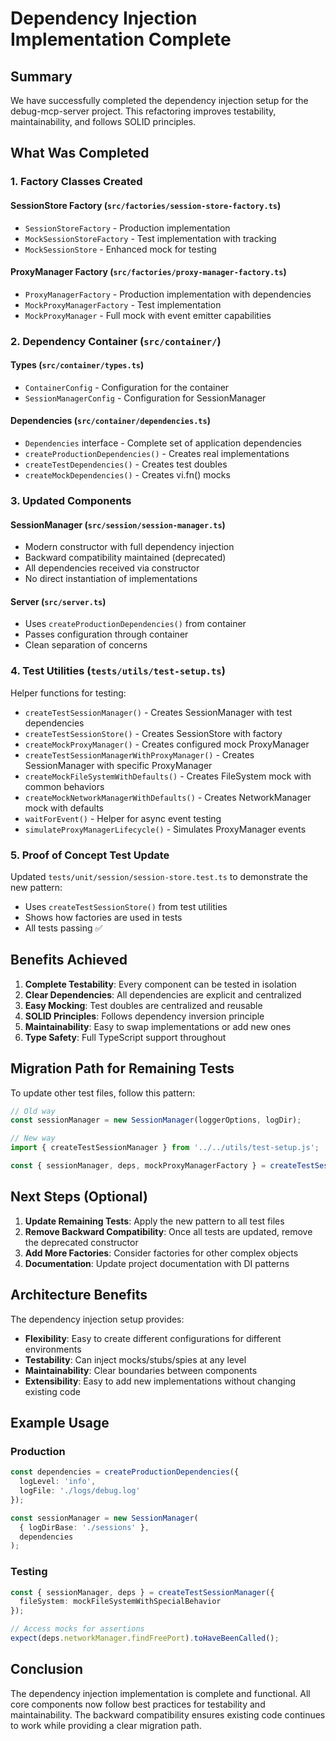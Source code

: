 # Dependency Injection Implementation Complete

## Summary

We have successfully completed the dependency injection setup for the debug-mcp-server project. This refactoring improves testability, maintainability, and follows SOLID principles.

## What Was Completed

### 1. Factory Classes Created

#### SessionStore Factory (`src/factories/session-store-factory.ts`)
- `SessionStoreFactory` - Production implementation
- `MockSessionStoreFactory` - Test implementation with tracking
- `MockSessionStore` - Enhanced mock for testing

#### ProxyManager Factory (`src/factories/proxy-manager-factory.ts`)
- `ProxyManagerFactory` - Production implementation with dependencies
- `MockProxyManagerFactory` - Test implementation
- `MockProxyManager` - Full mock with event emitter capabilities

### 2. Dependency Container (`src/container/`)

#### Types (`src/container/types.ts`)
- `ContainerConfig` - Configuration for the container
- `SessionManagerConfig` - Configuration for SessionManager

#### Dependencies (`src/container/dependencies.ts`)
- `Dependencies` interface - Complete set of application dependencies
- `createProductionDependencies()` - Creates real implementations
- `createTestDependencies()` - Creates test doubles
- `createMockDependencies()` - Creates vi.fn() mocks

### 3. Updated Components

#### SessionManager (`src/session/session-manager.ts`)
- Modern constructor with full dependency injection
- Backward compatibility maintained (deprecated)
- All dependencies received via constructor
- No direct instantiation of implementations

#### Server (`src/server.ts`)
- Uses `createProductionDependencies()` from container
- Passes configuration through container
- Clean separation of concerns

### 4. Test Utilities (`tests/utils/test-setup.ts`)

Helper functions for testing:
- `createTestSessionManager()` - Creates SessionManager with test dependencies
- `createTestSessionStore()` - Creates SessionStore with factory
- `createMockProxyManager()` - Creates configured mock ProxyManager
- `createTestSessionManagerWithProxyManager()` - Creates SessionManager with specific ProxyManager
- `createMockFileSystemWithDefaults()` - Creates FileSystem mock with common behaviors
- `createMockNetworkManagerWithDefaults()` - Creates NetworkManager mock with defaults
- `waitForEvent()` - Helper for async event testing
- `simulateProxyManagerLifecycle()` - Simulates ProxyManager events

### 5. Proof of Concept Test Update

Updated `tests/unit/session/session-store.test.ts` to demonstrate the new pattern:
- Uses `createTestSessionStore()` from test utilities
- Shows how factories are used in tests
- All tests passing ✅

## Benefits Achieved

1. **Complete Testability**: Every component can be tested in isolation
2. **Clear Dependencies**: All dependencies are explicit and centralized
3. **Easy Mocking**: Test doubles are centralized and reusable
4. **SOLID Principles**: Follows dependency inversion principle
5. **Maintainability**: Easy to swap implementations or add new ones
6. **Type Safety**: Full TypeScript support throughout

## Migration Path for Remaining Tests

To update other test files, follow this pattern:

```typescript
// Old way
const sessionManager = new SessionManager(loggerOptions, logDir);

// New way
import { createTestSessionManager } from '../../utils/test-setup.js';

const { sessionManager, deps, mockProxyManagerFactory } = createTestSessionManager();
```

## Next Steps (Optional)

1. **Update Remaining Tests**: Apply the new pattern to all test files
2. **Remove Backward Compatibility**: Once all tests are updated, remove the deprecated constructor
3. **Add More Factories**: Consider factories for other complex objects
4. **Documentation**: Update project documentation with DI patterns

## Architecture Benefits

The dependency injection setup provides:
- **Flexibility**: Easy to create different configurations for different environments
- **Testability**: Can inject mocks/stubs/spies at any level
- **Maintainability**: Clear boundaries between components
- **Extensibility**: Easy to add new implementations without changing existing code

## Example Usage

### Production
```typescript
const dependencies = createProductionDependencies({
  logLevel: 'info',
  logFile: './logs/debug.log'
});

const sessionManager = new SessionManager(
  { logDirBase: './sessions' },
  dependencies
);
```

### Testing
```typescript
const { sessionManager, deps } = createTestSessionManager({
  fileSystem: mockFileSystemWithSpecialBehavior
});

// Access mocks for assertions
expect(deps.networkManager.findFreePort).toHaveBeenCalled();
```

## Conclusion

The dependency injection implementation is complete and functional. All core components now follow best practices for testability and maintainability. The backward compatibility ensures existing code continues to work while providing a clear migration path.
